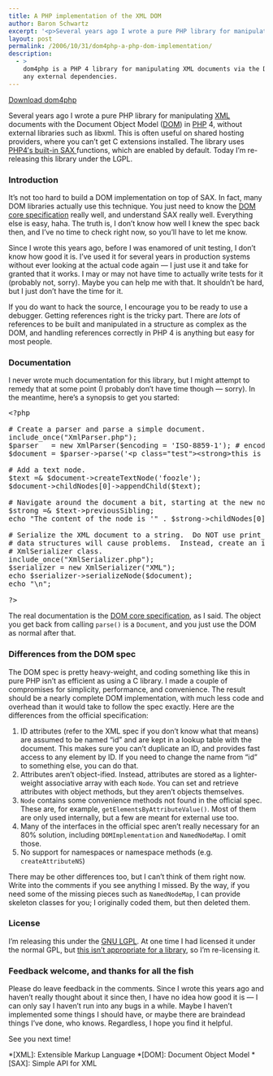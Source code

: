 ```yaml
---
title: A PHP implementation of the XML DOM
author: Baron Schwartz
excerpt: '<p>Several years ago I wrote a pure PHP library for manipulating XML documents with the Document Object Model (DOM) in PHP 4, without external libraries such as libxml. This is often useful on shared hosting providers, where you canâ€™t get C extensions installed. The library uses PHP4â€™s built-in SAX functions, which are enabled by default. Today Iâ€™m re-releasing this library under the LGPL.</p>'
layout: post
permalink: /2006/10/31/dom4php-a-php-dom-implementation/
description:
  - >
    dom4php is a PHP 4 library for manipulating XML documents via the DOM without
    any external dependencies.
---
```

<p class="download">
  <a href="/dom4php/">Download dom4php</a>
</p>

Several years ago I wrote a pure PHP library for manipulating [XML][1] documents with the Document Object Model ([DOM][2]) in [PHP][3] 4, without external libraries such as libxml. This is often useful on shared hosting providers, where you can&#8217;t get C extensions installed. The library uses [PHP4&#8242;s built-in SAX ][4]functions, which are enabled by default. Today I&#8217;m re-releasing this library under the LGPL.

### Introduction

It&#8217;s not too hard to build a DOM implementation on top of SAX. In fact, many DOM libraries actually use this technique. You just need to know the [DOM core specification][5] really well, and understand SAX really well. Everything else is easy, haha. The truth is, I don&#8217;t know how well I knew the spec back then, and I&#8217;ve no time to check right now, so you&#8217;ll have to let me know.

Since I wrote this years ago, before I was enamored of unit testing, I don&#8217;t know how good it is. I&#8217;ve used it for several years in production systems without ever looking at the actual code again &#8212; I just use it and take for granted that it works. I may or may not have time to actually write tests for it (probably not, sorry). Maybe you can help me with that. It shouldn&#8217;t be hard, but I just don&#8217;t have the time for it.

If you do want to hack the source, I encourage you to be ready to use a debugger. Getting references right is the tricky part. There are *lots* of references to be built and manipulated in a structure as complex as the DOM, and handling references correctly in PHP 4 is anything but easy for most people.

### Documentation

I never wrote much documentation for this library, but I might attempt to remedy that at some point (I probably don&#8217;t have time though &#8212; sorry). In the meantime, here&#8217;s a synopsis to get you started:

<pre>&lt;?php

# Create a parser and parse a simple document.
include_once("XmlParser.php");
$parser   = new XmlParser($encoding = 'ISO-8859-1'); # encoding is optional
$document = $parser-&gt;parse('&lt;p class="test"&gt;&lt;strong&gt;this is a document&lt;/strong&gt;&lt;/p&gt;');

# Add a text node.
$text =& $document-&gt;createTextNode('foozle');
$document-&gt;childNodes[0]-&gt;appendChild($text);

# Navigate around the document a bit, starting at the new node we just added.
$strong =& $text-&gt;previousSibling;
echo "The content of the node is '" . $strong-&gt;childNodes[0]-&gt;data . "'\n";

# Serialize the XML document to a string.  Do NOT use print_r() as the cyclic
# data structures will cause problems.  Instead, create an instance of the
# XmlSerializer class.
include_once("XmlSerializer.php");
$serializer = new XmlSerializer("XML");
echo $serializer-&gt;serializeNode($document);
echo "\n";

?&gt;</pre>

The real documentation is the [DOM core specification][5], as I said. The object you get back from calling `parse()` is a `Document`, and you just use the DOM as normal after that.

### Differences from the DOM spec

The DOM spec is pretty heavy-weight, and coding something like this in pure PHP isn&#8217;t as efficient as using a C library. I made a couple of compromises for simplicity, performance, and convenience. The result should be a nearly complete DOM implementation, with much less code and overhead than it would take to follow the spec exactly. Here are the differences from the official specification:

1.  ID attributes (refer to the XML spec if you don&#8217;t know what that means) are assumed to be named &#8220;id&#8221; and are kept in a lookup table with the document. This makes sure you can&#8217;t duplicate an ID, and provides fast access to any element by ID. If you need to change the name from &#8220;id&#8221; to something else, you can do that.
2.  Attributes aren&#8217;t object-ified. Instead, attributes are stored as a lighter-weight associative array with each `Node`. You can set and retrieve attributes with object methods, but they aren&#8217;t objects themselves.
3.  `Node` contains some convenience methods not found in the official spec. These are, for example, `getElementsByAttributeValue()`. Most of them are only used internally, but a few are meant for external use too.
4.  Many of the interfaces in the official spec aren&#8217;t really necessary for an 80% solution, including `DOMImplementation` and `NamedNodeMap`. I omit those.
5.  No support for namespaces or namespace methods (e.g. `createAttributeNS`)

There may be other differences too, but I can&#8217;t think of them right now. Write into the comments if you see anything I missed. By the way, if you need some of the missing pieces such as `NamedNodeMap`, I can provide skeleton classes for you; I originally coded them, but then deleted them.

### License

I&#8217;m releasing this under the [GNU LGPL][6]. At one time I had licensed it under the normal GPL, but [this isn&#8217;t appropriate for a library][7], so I&#8217;m re-licensing it.

### Feedback welcome, and thanks for all the fish

Please do leave feedback in the comments. Since I wrote this years ago and haven&#8217;t really thought about it since then, I have no idea how good it is &#8212; I can only say I haven&#8217;t run into any bugs in a while. Maybe I haven&#8217;t implemented some things I should have, or maybe there are braindead things I&#8217;ve done, who knows. Regardless, I hope you find it helpful.

See you next time!

 [1]: http://www.w3.org/XML/
 [2]: http://www.w3.org/DOM/
 [3]: http://www.php.net/
 [4]: http://php.net/xml
 [5]: http://www.w3.org/TR/DOM-Level-2-Core/core.html
 [6]: http://www.gnu.org/copyleft/lgpl.html
 [7]: /blog/2006/06/19/xaprb-scripts-relicensed/

 *[XML]: Extensible Markup Language
 *[DOM]: Document Object Model
 *[SAX]: Simple API for XML